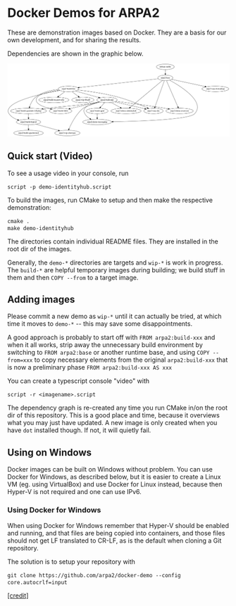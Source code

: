 # Docker Demos for ARPA2

These are demonstration images based on Docker.
They are a basis for our own development, and for
sharing the results.

Dependencies are shown in the graphic below.

![Build dependencies](deps.png)

## Quick start (Video)

To see a usage video in your console, run

```shell
script -p demo-identityhub.script
```

To build the images, run CMake to setup and
then make the respective demonstration:

```shell
cmake .
make demo-identityhub
```

The directories contain individual README files.
They are installed in the root dir of the images.

Generally, the `demo-*` directories are targets
and `wip-*` is work in progress.  The `build-*`
are helpful temporary images during building;
we build stuff in them and then `COPY --from`
to a target image.

## Adding images

Please commit a new demo as `wip-*` until it can
actually be tried, at which time it moves to
`demo-*` -- this may save some disappointments.

A good approach is probably to start off with
`FROM arpa2:build-xxx` and when it all works, strip away
the unnecessary build environment by switching to
`FROM arpa2:base` or another runtime base, and
using `COPY --from=xxx` to copy necessary elements
from the original `arpa2:build-xxx` that is now
a preliminary phase `FROM arpa2:build-xxx AS xxx`

You can create a typescript console "video" with

```shell
script -r <imagename>.script
```

The dependency graph is re-created any time you run
CMake in/on the root dir of this repository.  This
is a good place and time, because it overviews what
you may just have updated.  A new image is only
created when you have `dot` installed though.  If
not, it will quietly fail.

## Using on Windows

Docker images can be built on Windows without
problem. You can use Docker for Windows, as described below, but it is easier to create a Linux VM (eg. using VirtualBox) and use Docker for Linux instead, because then Hyper-V is not required and one can use IPv6.

### Using Docker for Windows
When using Docker for Windows remember that Hyper-V should be enabled and running, and that
files are being copied into containers, and those
files should not get LF translated to CR-LF, as is
the default when cloning a Git repository.

The solution is to setup your repository with

```
git clone https://github.com/arpa2/docker-demo --config core.autocrlf=input
```

[[credit]](https://willi.am/blog/2016/08/11/docker-for-windows-dealing-with-windows-line-endings/)
